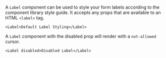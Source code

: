 A `Label` component can be used to style your form labels according to the component library style guide. It accepts any props that are available to an HTML `<label>` tag.

```
<Label>Default Label Styling</Label>
```

A `Label` component with the disabled prop will render with a `not-allowed` cursor.

```
<Label disabled>Disabled Label</Label>
```
